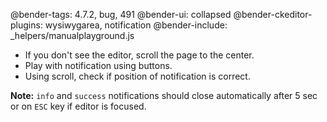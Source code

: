 @bender-tags: 4.7.2, bug, 491
@bender-ui: collapsed
@bender-ckeditor-plugins: wysiwygarea, notification
@bender-include: _helpers/manualplayground.js

* If you don't see the editor, scroll the page to the center.
* Play with notification using buttons.
* Using scroll, check if position of notification is correct.

**Note:** `info` and `success` notifications should close automatically after 5 sec or on `ESC` key if editor is
focused.
